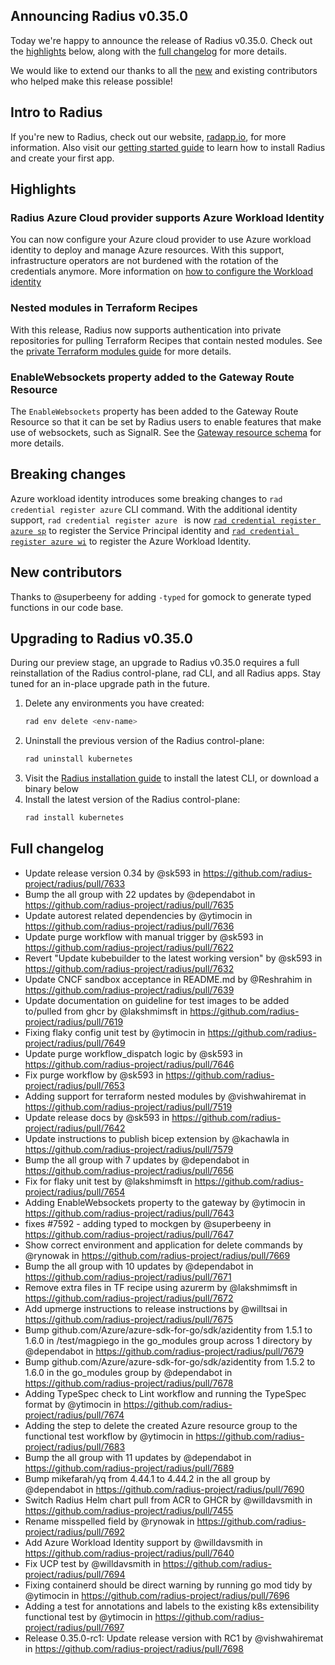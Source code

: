 ## Announcing Radius v0.35.0

Today we're happy to announce the release of Radius v0.35.0. Check out the [highlights](#highlights) below, along with the [full changelog](#full-changelog) for more details.

We would like to extend our thanks to all the [new](#new-contributors) and existing contributors who helped make this release possible!

## Intro to Radius

If you're new to Radius, check out our website, [radapp.io](https://radapp.io), for more information. Also visit our [getting started guide](https://docs.radapp.io/getting-started/) to learn how to install Radius and create your first app.

## Highlights

### Radius Azure Cloud provider supports Azure Workload Identity
You can now configure your Azure cloud provider to use Azure workload identity to deploy and manage Azure resources. With this support, infrastructure operators are not burdened with the rotation of the credentials anymore. More information on [how to configure the Workload identity](https://docs.radapp.io/guides/operations/providers/azure-provider/howto-azure-provider-wi/)

### Nested modules in Terraform Recipes
With this release, Radius now supports authentication into private repositories for pulling Terraform Recipes that contain nested modules. See the [private Terraform modules guide](https://docs.radapp.io/guides/recipes/terraform/howto-private-registry/) for more details.

### EnableWebsockets property added to the Gateway Route Resource
The `EnableWebsockets` property has been added to the Gateway Route Resource so that it can be set by Radius users to enable features that make use of websockets, such as SignalR. See the [Gateway resource schema](https://docs.radapp.io/reference/resource-schema/core-schema/gateway/#routes) for more details.

## Breaking changes

Azure workload identity introduces some breaking changes to `rad credential register azure` CLI command. With the additional identity support, `rad credential register azure ` is now [`rad credential register azure sp`](https://docs.radapp.io/reference/cli/rad_credential_register_azure_sp/) to register the Service Principal identity and [`rad credential register azure wi`](https://docs.radapp.io/reference/cli/rad_credential_register_azure_wi/) to register the Azure Workload Identity.

## New contributors

Thanks to @superbeeny for adding `-typed` for gomock to generate typed functions in our code base.

## Upgrading to Radius v0.35.0

During our preview stage, an upgrade to Radius v0.35.0 requires a full reinstallation of the Radius control-plane, rad CLI, and all Radius apps. Stay tuned for an in-place upgrade path in the future.

1. Delete any environments you have created:
   ```bash
   rad env delete <env-name>
   ```
1. Uninstall the previous version of the Radius control-plane:
   ```bash
   rad uninstall kubernetes
   ```
1. Visit the [Radius installation guide](https://docs.radapp.io/getting-started/install/) to install the latest CLI, or download a binary below
1. Install the latest version of the Radius control-plane:
   ```bash
   rad install kubernetes
   ```

## Full changelog

* Update release version 0.34 by @sk593 in https://github.com/radius-project/radius/pull/7633
* Bump the all group with 22 updates by @dependabot in https://github.com/radius-project/radius/pull/7635
* Update autorest related dependencies by @ytimocin in https://github.com/radius-project/radius/pull/7636
* Update purge workflow with manual trigger by @sk593 in https://github.com/radius-project/radius/pull/7622
* Revert "Update kubebuilder to the latest working version" by @sk593 in https://github.com/radius-project/radius/pull/7632
* Update CNCF sandbox acceptance in README.md  by @Reshrahim in https://github.com/radius-project/radius/pull/7639
* Update documentation on guideline for test images to be added to/pulled from ghcr by @lakshmimsft in https://github.com/radius-project/radius/pull/7619
* Fixing flaky config unit test by @ytimocin in https://github.com/radius-project/radius/pull/7649
* Update purge workflow_dispatch logic by @sk593 in https://github.com/radius-project/radius/pull/7646
* Fix purge workflow by @sk593 in https://github.com/radius-project/radius/pull/7653
* Adding support for terraform nested modules by @vishwahiremat in https://github.com/radius-project/radius/pull/7519
* Update release docs by @sk593 in https://github.com/radius-project/radius/pull/7642
* Update instructions to publish bicep extension by @kachawla in https://github.com/radius-project/radius/pull/7579
* Bump the all group with 7 updates by @dependabot in https://github.com/radius-project/radius/pull/7656
* Fix for flaky unit test by @lakshmimsft in https://github.com/radius-project/radius/pull/7654
* Adding EnableWebsockets property to the gateway by @ytimocin in https://github.com/radius-project/radius/pull/7643
* fixes #7592 - adding typed to mockgen by @superbeeny in https://github.com/radius-project/radius/pull/7647
* Show correct environment and application for delete commands by @rynowak in https://github.com/radius-project/radius/pull/7669
* Bump the all group with 10 updates by @dependabot in https://github.com/radius-project/radius/pull/7671
* Remove extra files in TF recipe using azurerm by @lakshmimsft in https://github.com/radius-project/radius/pull/7672
* Add upmerge instructions to release instructions by @willtsai in https://github.com/radius-project/radius/pull/7675
* Bump github.com/Azure/azure-sdk-for-go/sdk/azidentity from 1.5.1 to 1.6.0 in /test/magpiego in the go_modules group across 1 directory by @dependabot in https://github.com/radius-project/radius/pull/7679
* Bump github.com/Azure/azure-sdk-for-go/sdk/azidentity from 1.5.2 to 1.6.0 in the go_modules group by @dependabot in https://github.com/radius-project/radius/pull/7678
* Adding TypeSpec check to Lint workflow and running the TypeSpec format by @ytimocin in https://github.com/radius-project/radius/pull/7674
* Adding the step to delete the created Azure resource group to the functional test workflow by @ytimocin in https://github.com/radius-project/radius/pull/7683
* Bump the all group with 11 updates by @dependabot in https://github.com/radius-project/radius/pull/7689
* Bump mikefarah/yq from 4.44.1 to 4.44.2 in the all group by @dependabot in https://github.com/radius-project/radius/pull/7690
* Switch Radius Helm chart pull from ACR to GHCR by @willdavsmith in https://github.com/radius-project/radius/pull/7455
* Rename misspelled field by @rynowak in https://github.com/radius-project/radius/pull/7692
* Add Azure Workload Identity support by @willdavsmith in https://github.com/radius-project/radius/pull/7640
* Fix UCP test by @willdavsmith in https://github.com/radius-project/radius/pull/7694
* Fixing containerd should be direct warning by running go mod tidy by @ytimocin in https://github.com/radius-project/radius/pull/7696
* Adding a test for annotations and labels to the existing k8s extensibility functional test by @ytimocin in https://github.com/radius-project/radius/pull/7697
* Release 0.35.0-rc1: Update release version with RC1 by @vishwahiremat in https://github.com/radius-project/radius/pull/7698
